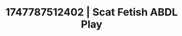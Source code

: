 ---
categories:
- Soft lighting seduction
- Erotic AI content
- Hentai
- Hands-on body
- Public sex
image: /assets/images/1747787512402.jpg
layout: post
seo:
  description: Featured content with sensual ABDL Play, Scat Fetish. HD images available.
  keywords: ABDL Play, Scat Fetish
  og_image: /assets/images/1747787512402.jpg
  schema_type: VisualArtwork
tags:
- ABDL Play
- '#1747787512402'
- Scat Fetish
title: 1747787512402 | Scat Fetish ABDL Play
---